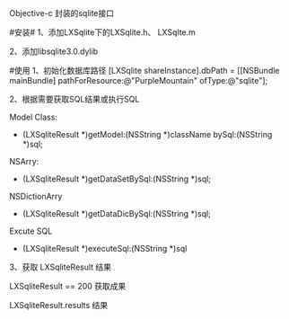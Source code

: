 Objective-c 封装的sqlite接口

#安装#
1、添加LXSqlite下的LXSqlite.h、 LXSqlte.m

2、添加libsqlite3.0.dylib

#使用
1、初始化数据库路径
[LXSqlite shareInstance].dbPath = [[NSBundle mainBundle] pathForResource:@"PurpleMountain" ofType:@"sqlite"];

2、根据需要获取SQL结果或执行SQL 

Model Class:
+ (LXSqliteResult \*)getModel:(NSString \*)className bySql:(NSString \*)sql;

NSArry:
+ (LXSqliteResult \*)getDataSetBySql:(NSString \*)sql;

NSDictionArry
+ (LXSqliteResult \*)getDataDicBySql:(NSString \*)sql;

Excute SQL
+ (LXSqliteResult \*)executeSql:(NSString \*)sql

3、获取 LXSqliteResult 结果

LXSqliteResult == 200 获取成果

LXSqliteResult.results 结果


